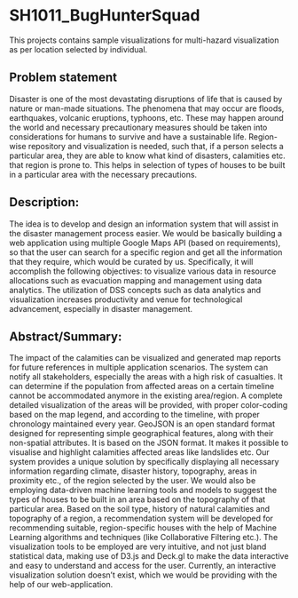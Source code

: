 # SH1011_BugHunterSquad
This projects contains sample visualizations for multi-hazard visualization as per location selected by individual.

## Problem statement 
Disaster is one of the most devastating disruptions of life that is caused by nature or man-made situations. The phenomena that may occur are floods, earthquakes, volcanic eruptions, typhoons, etc. These may happen around the world and necessary precautionary measures should be taken into considerations for humans to survive and have a sustainable life.
Region-wise repository and visualization is needed, such that, if a person selects a particular area, they are able to know what kind of disasters, calamities etc. that region is prone to.
This helps in selection of types of houses to be built in a particular area with the necessary precautions.

## Description:
The idea is to develop and design an information system that will assist in the disaster management process easier. 
We would be basically building a web application using multiple Google Maps API (based on requirements), so that the user can search for a specific region and get all the information that they require, which would be curated by us.
Specifically, it will accomplish the following objectives: to visualize various data in resource allocations such as evacuation mapping and management using data analytics.
The utilization of DSS concepts such as data analytics and visualization increases productivity and venue for technological advancement, especially in disaster management. 

## Abstract/Summary:
The impact of the calamities can be visualized and generated map reports for future references in multiple application scenarios.
The system can notify all stakeholders, especially the areas with a high risk of casualties.
It can determine if the population from affected areas on a certain timeline cannot be accommodated anymore in the existing area/region.
A complete detailed visualization of the areas will be provided, with proper color-coding based on the map legend, and according to the timeline, with proper chronology maintained every year.
GeoJSON is an open standard format designed for representing simple geographical features, along with their non-spatial attributes. It is based on the JSON format. It makes it possible to visualise and highlight calamities affected areas like landslides etc.
Our system provides a unique solution by specifically displaying all necessary information regarding climate, disaster history, topography, areas in proximity etc., of the region selected by the user. 
We would also be employing data-driven machine learning tools and models to suggest the types of houses to be built in an area based on the topography of that particular area.
Based on the soil type, history of natural calamities and topography of a region, a recommendation system will be developed for recommending suitable, region-specific houses with the help of Machine Learning algorithms and techniques (like Collaborative Filtering etc.). 
The visualization tools to be employed are very intuitive, and not just bland statistical data, making use of D3.js and Deck.gl to make the data interactive and easy to understand and access for the user.
Currently, an interactive visualization solution doesn’t exist, which we would be providing with the help of our web-application.
